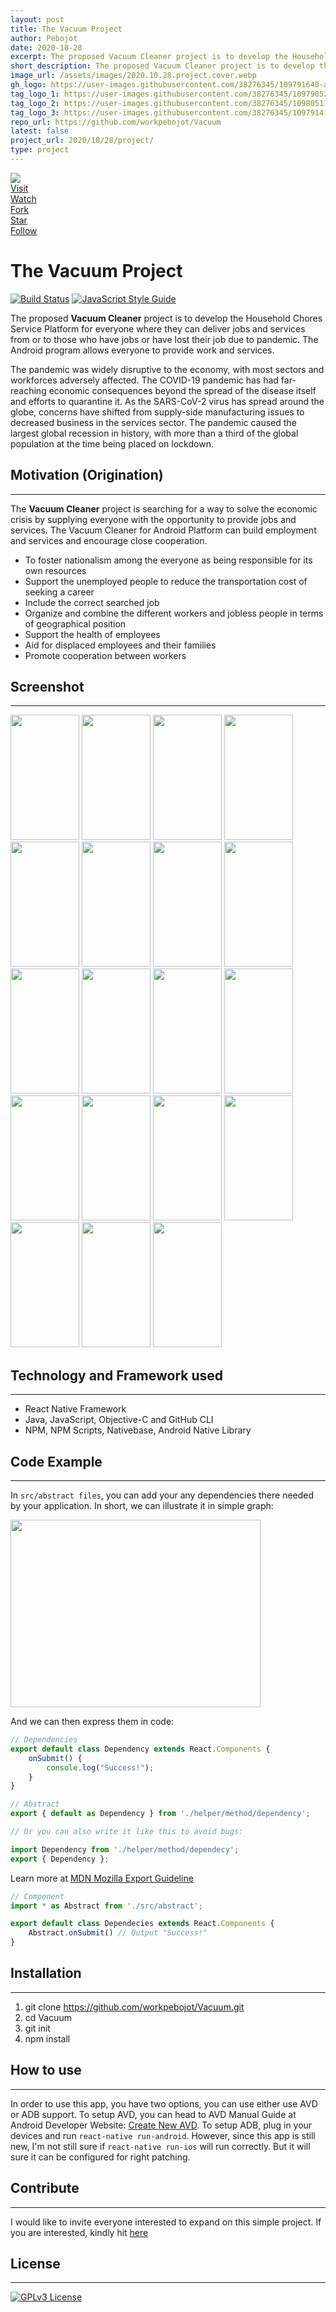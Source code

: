```yaml
---
layout: post
title: The Vacuum Project
author: Pebojot
date: 2020-10-28
excerpt: The proposed Vacuum Cleaner project is to develop the Household Chores Service Platform for Filipinos where they can deliver jobs and services from or to those who have jobs or have lost their job. The Android program allows fellow Filipinos to provide work and services.
short_description: The proposed Vacuum Cleaner project is to develop the Household Chores Service Platform for Filipinos
image_url: /assets/images/2020.10.28.project.cover.webp
gh_logo: https://user-images.githubusercontent.com/38276345/109791640-a0fa0d00-7c4d-11eb-9b7f-ad4b61a56d5c.png
tag_logo_1: https://user-images.githubusercontent.com/38276345/109790527-76f41b00-7c4c-11eb-92f5-d7b72832783a.png
tag_logo_2: https://user-images.githubusercontent.com/38276345/109805112-0229dc80-7c5e-11eb-8142-8de7cc02ba77.png
tag_logo_3: https://user-images.githubusercontent.com/38276345/109791416-66907000-7c4d-11eb-9c72-7b4da68fca83.png
repo_url: https://github.com/workpebojot/Vacuum
latest: false
project_url: 2020/10/28/project/
type: project
---
```


<img src="/assets/images/2020.10.28.project.cover.webp" class="rounded img-fluid">

<div class="d-flex justify-content-end">
    <div class="p-1">
        <a type="button" class="btn btn-light btn-block display-5" href="{{ page.repo_url }}">
            Visit
        </a>
    </div>
    <div id="flex-gh-button-hide" class="p-1">
        <a class="github-button" href="https://github.com/workpebojot/Vacuum/subscription" data-size="large" data-show-count="true" aria-label="Watch workpebojot/Vacuum on GitHub">
            Watch
        </a>
    </div>
    <div id="flex-gh-button-hide" class="p-1">
        <a class="github-button" href="https://github.com/workpebojot/Vacuum/fork" data-size="large" data-show-count="true" aria-label="Fork workpebojot/Vacuum on GitHub">
            Fork
        </a>
    </div>
    <div id="flex-gh-button-show" class="p-1">
        <a class="github-button" href="https://github.com/workpebojot/Vacuum" data-size="large" data-show-count="true" aria-label="Star workpebojot/Vacuum on GitHub">
            Star
        </a>
    </div>
    <div class="p-1">
        <a class="github-button" href="https://github.com/workpebojot" data-size="large" data-show-count="true" aria-label="Follow @workpebojot on GitHub">
            Follow
        </a>
    </div>
</div>

# The Vacuum Project
[![Build Status](https://travis-ci.com/workpebojot/Vacuum.svg?branch=master)](https://travis-ci.com/workpebojot/Vacuum) [![JavaScript Style Guide](https://img.shields.io/badge/code_style-standard-brightgreen.svg)](https://standardjs.com)

The proposed **Vacuum Cleaner** project is to develop the Household Chores Service Platform for everyone where they can deliver jobs and services from or to those who have jobs or have lost their job due to pandemic. The Android program allows everyone to provide work and services.

The pandemic was widely disruptive to the economy, with most sectors and workforces adversely affected. The COVID-19 pandemic has had far-reaching economic consequences beyond the spread of the disease itself and efforts to quarantine it. As the SARS-CoV-2 virus has spread around the globe, concerns have shifted from supply-side manufacturing issues to decreased business in the services sector. The pandemic caused the largest global recession in history, with more than a third of the global population at the time being placed on lockdown.

## Motivation (Origination)
---
The **Vacuum Cleaner** project is searching for a way to solve the economic crisis by supplying everyone with the opportunity to provide jobs and services. The Vacuum Cleaner for Android Platform can build employment and services and encourage close cooperation.

-	To foster nationalism among the everyone as being responsible for its own resources
-	Support the unemployed people to reduce the transportation cost of seeking a career
-	Include the correct searched job
-	Organize and combine the different workers and jobless people in terms of geographical position
-	Support the health of employees
-	Aid for displaced employees and their families
-	Promote cooperation between workers

## Screenshot
---

<p>
    <img width="110" height="200" src="https://user-images.githubusercontent.com/38276345/102956721-a3384080-4513-11eb-9fd2-fda8b70fbaf7.png" />
    <img width="110" height="200" src="https://user-images.githubusercontent.com/38276345/102956726-a5020400-4513-11eb-86f4-f131b6089dd6.png" />
    <img width="110" height="200" src="https://user-images.githubusercontent.com/38276345/102956727-a59a9a80-4513-11eb-9173-c29b3f598e7f.png" />
    <img width="110" height="200" src="https://user-images.githubusercontent.com/38276345/102956729-a6cbc780-4513-11eb-8e75-7314b038d302.png" />
    <img width="110" height="200" src="https://user-images.githubusercontent.com/38276345/102956730-a7645e00-4513-11eb-90bb-12c6e6416753.png" />
    <img width="110" height="200" src="https://user-images.githubusercontent.com/38276345/102956734-a8958b00-4513-11eb-9b4f-29a58e4d8184.png" />
    <img width="110" height="200" src="https://user-images.githubusercontent.com/38276345/102956737-a92e2180-4513-11eb-9dd9-768015b40494.png" />
    <img width="110" height="200" src="https://user-images.githubusercontent.com/38276345/102956740-a9c6b800-4513-11eb-965f-1a5ff378529f.png" />
    <img width="110" height="200" src="https://user-images.githubusercontent.com/38276345/102956741-aa5f4e80-4513-11eb-8b32-dcca9a024c35.png" />
    <img width="110" height="200" src="https://user-images.githubusercontent.com/38276345/102956743-ab907b80-4513-11eb-9211-14bd18017e1f.png" />
    <img width="110" height="200" src="https://user-images.githubusercontent.com/38276345/102956745-ac291200-4513-11eb-9e3b-358a692ac412.png" />
    <img width="110" height="200" src="https://user-images.githubusercontent.com/38276345/102956747-acc1a880-4513-11eb-93b8-90bca63d4b7a.png" />
    <img width="110" height="200" src="https://user-images.githubusercontent.com/38276345/102956752-adf2d580-4513-11eb-9d9a-132bfe542b59.png" />
    <img width="110" height="200" src="https://user-images.githubusercontent.com/38276345/102956753-ae8b6c00-4513-11eb-9482-4fb83e1959ef.png" />
    <img width="110" height="200" src="https://user-images.githubusercontent.com/38276345/102956755-af240280-4513-11eb-8c2b-fef19e0fb330.png" />
    <img width="110" height="200" src="https://user-images.githubusercontent.com/38276345/102956758-afbc9900-4513-11eb-9cd6-76c61c92581b.png" />
    <img width="110" height="200" src="https://user-images.githubusercontent.com/38276345/102956760-b0edc600-4513-11eb-96ce-09741b4511f5.png" />
    <img width="110" height="200" src="https://user-images.githubusercontent.com/38276345/102956763-b1865c80-4513-11eb-9914-8f56076171db.png" />
    <img width="110" height="200" src="https://user-images.githubusercontent.com/38276345/102956765-b21ef300-4513-11eb-8f2f-0ad0e43e7103.png" />
</p>

## Technology and Framework used
---

- React Native Framework
- Java, JavaScript, Objective-C and GitHub CLI
- NPM, NPM Scripts, Nativebase, Android Native Library

## Code Example
---

In `src/abstract files`, you can add your any dependencies there needed by your application. In short, we can illustrate it in simple graph:

<img width="400" height="300" src="https://user-images.githubusercontent.com/38276345/102958422-c4029500-4517-11eb-81e3-cbb9b0f668c4.png" />

And we can then express them in code:
```javascript
// Dependencies
export default class Dependency extends React.Components {
    onSubmit() {
        console.log("Success!");
    }
}
```
```javascript
// Abstract
export { default as Dependency } from './helper/method/dependency';

// Or you can also write it like this to avoid bugs:

import Dependency from './helper/method/dependecy';
export { Dependency };
```
Learn more at [MDN Mozilla Export Guideline](https://developer.mozilla.org/en-US/docs/web/javascript/reference/statements/export)

```javascript
// Component
import * as Abstract from './src/abstract';

export default class Dependecies extends React.Components {
    Abstract.onSubmit() // Output "Success!"
}
```

## Installation
---

1. git clone https://github.com/workpebojot/Vacuum.git
2. cd Vacuum
3. git init
4. npm install

## How to use
---

In order to use this app, you have two options, you can use either use AVD or ADB support. To setup AVD, you can head to AVD Manual Guide at Android Developer Website: [Create New AVD](https://developer.android.com/studio/run/managing-avds.html). To setup ADB, plug in your devices and run `react-native run-android`. However, since this app is still new, I'm not still sure if `react-native run-ios` will run correctly. But it will sure it can be configured for right patching.

## Contribute
---
I would like to invite everyone interested to expand on this simple project. If you are interested, kindly hit [here](https://github.com/workpebojot/Vacuum/blob/master/CONTRIBUTING.md)

## License
---
[![GPLv3 License](https://img.shields.io/badge/License-GPL%20v3-yellow.svg)](https://opensource.org/licenses/)

